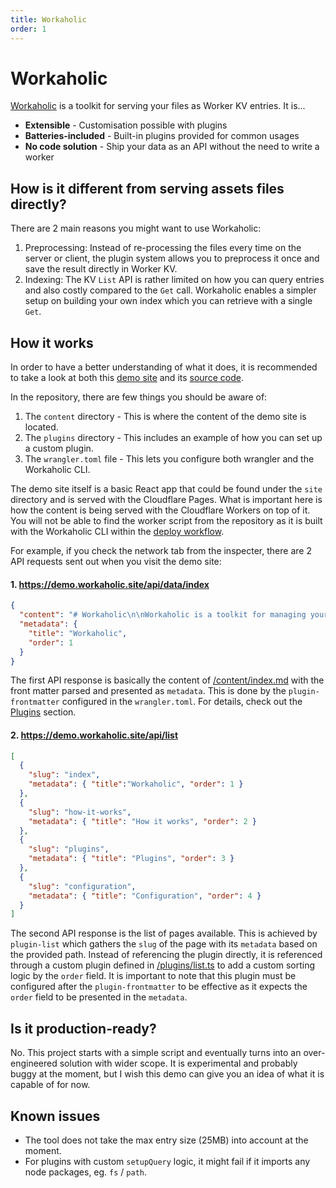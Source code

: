 ```yaml
---
title: Workaholic
order: 1
---
```


# Workaholic

[Workaholic](https://github.com/edmundhung/workaholic) is a toolkit for serving your files as Worker KV entries. It is...

- **Extensible** - Customisation possible with plugins
- **Batteries-included** - Built-in plugins provided for common usages
- **No code solution** - Ship your data as an API without the need to write a worker

## How is it different from serving assets files directly?

There are 2 main reasons you might want to use Workaholic:

1. Preprocessing: Instead of re-processing the files every time on the server or client, the plugin system allows you to preprocess it once and save the result directly in Worker KV.
2. Indexing: The KV `List` API is rather limited on how you can query entries and also costly compared to the `Get` call. Workaholic enables a simpler setup on building your own index which you can retrieve with a single `Get`.

## How it works

In order to have a better understanding of what it does, it is recommended to take a look at both this [demo site](https://demo.workaholic.site) and its [source code](https://github.com/edmundhung/workaholic-site-template).


In the repository, there are few things you should be aware of:

1. The `content` directory - This is where the content of the demo site is located.
2. The `plugins` directory - This includes an example of how you can set up a custom plugin.
3. The `wrangler.toml` file - This lets you configure both wrangler and the Workaholic CLI.

The demo site itself is a basic React app that could be found under the `site` directory and is served with the Cloudflare Pages. What is important here is how the content is being served with the Cloudflare Workers on top of it. You will not be able to find the worker script from the repository as it is built with the Workaholic CLI within the [deploy workflow](https://github.com/edmundhung/workaholic-site-template/blob/main/.github/workflows/deploy.yml).

For example, if you check the network tab from the inspecter, there are 2 API requests sent out when you visit the demo site:

#### 1. https://demo.workaholic.site/api/data/index

```json
{
  "content": "# Workaholic\n\nWorkaholic is a toolkit for managing your files as Worker KV entry. It is...(omitted)",
  "metadata": {
    "title": "Workaholic",
    "order": 1
  }
}
```

The first API response is basically the content of [/content/index.md](https://github.com/edmundhung/workaholic-site-template/blob/main/content/index.md) with the front matter parsed and presented as `metadata`. This is done by the `plugin-frontmatter` configured in the `wrangler.toml`. For details, check out the [Plugins](./plugins) section.

#### 2. https://demo.workaholic.site/api/list

```json
[
  {
    "slug": "index",
    "metadata": { "title":"Workaholic", "order": 1 }
  },
  {
    "slug": "how-it-works",
    "metadata": { "title": "How it works", "order": 2 }
  },
  {
    "slug": "plugins",
    "metadata": { "title": "Plugins", "order": 3 }
  },
  {
    "slug": "configuration",
    "metadata": { "title": "Configuration", "order": 4 }
  }
]
```

The second API response is the list of pages available. This is achieved by `plugin-list` which gathers the `slug` of the page with its `metadata` based on the provided path. Instead of referencing the plugin directly, it is referenced through a custom plugin defined in [/plugins/list.ts](https://github.com/edmundhung/workaholic-site-template/blob/main/plugins/list.ts) to add a custom sorting logic by the `order` field. It is important to note that this plugin must be configured after the `plugin-frontmatter` to be effective as it expects the `order` field to be presented in the `metadata`.

## Is it production-ready?

No. This project starts with a simple script and eventually turns into an over-engineered solution with wider scope. It is experimental and probably buggy at the moment, but I wish this demo can give you an idea of what it is capable of for now.

## Known issues

- The tool does not take the max entry size (25MB) into account at the moment.
- For plugins with custom `setupQuery` logic, it might fail if it imports any node packages, eg. `fs` / `path`.
